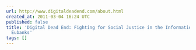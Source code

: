 ```yaml
---
url: http://www.digitaldeadend.com/about.html
created_at: 2011-03-04 16:24 UTC
published: false
title: 'Digital Dead End: Fighting for Social Justice in the Information Age by Virginia
  Eubanks'
tags: []
---
```



